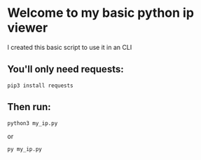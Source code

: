 # Welcome to my basic python ip viewer

I created this basic script to use it in an CLI

## You'll only need requests:

`pip3 install requests`

## Then run:

`python3 my_ip.py`

or

`py my_ip.py`
